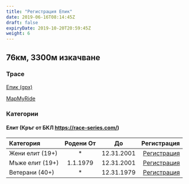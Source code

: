 ```yaml
---
title: "Регистрация Епик"
date: 2019-06-16T08:14:45Z
draft: false
expiryDate: 2019-10-20T20:59:45Z
weight: 6
---
```


## 76км, 3300м изкачване
### Трасе  
[Епик (gpx)](https://drive.google.com/open?id=174corZb-OmA-8nSKEjw_8PGl8BZM7Q04)

[MapMyRide](https://www.mapmyride.com/routes/view/2049206296)


### Категории

#### Елит (Кръг от БКЛ https://race-series.com/)
| Категория         | Родени От |      До   | Регистрация
:-----------------|:---------:|:---------:|------------:
 Жени елит (19+)  |     *     | 12.31.2001| [Регистрация](http://www.veloclubmammut.com/murgash-epic-reg)
 Мъже елит (19+)  | 1.1.1979  | 12.31.2001| [Регистрация](http://www.veloclubmammut.com/murgash-epic-reg)
 Ветерани  (40+)  |     *     | 12.31.1979| [Регистрация](http://www.veloclubmammut.com/murgash-epic-reg)

